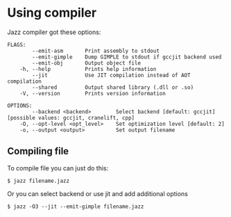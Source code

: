 # Using compiler

Jazz compiler got these options:
```
FLAGS:
        --emit-asm       Print assembly to stdout
        --emit-gimple    Dump GIMPLE to stdout if gccjit backend used
        --emit-obj       Output object file
    -h, --help           Prints help information
        --jit            Use JIT compilation instead of AOT compilation
        --shared         Output shared library (.dll or .so)
    -V, --version        Prints version information

OPTIONS:
        --backend <backend>        Select backend [default: gccjit]  [possible values: gccjit, cranelift, cpp]
    -O, --opt-level <opt_level>    Set optimization level [default: 2]
    -o, --output <output>          Set output filename
```

## Compiling file
To compile file you can just do this:
```
$ jazz filename.jazz
```
Or you can select backend or use jit and add additional options
```
$ jazz -O3 --jit --emit-gimple filename.jazz
```

